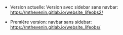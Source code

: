 * Version actuelle: Version avec sidebar sans navbar: <https://mthevenin.gitlab.io/website_lifeobs2/>



* Première version: navbar sans sidebar: <https://mthevenin.gitlab.io/website_lifeobs/>